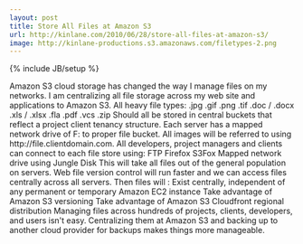 ```yaml
---
layout: post
title: Store All Files at Amazon S3
url: http://kinlane.com/2010/06/28/store-all-files-at-amazon-s3/
image: http://kinlane-productions.s3.amazonaws.com/filetypes-2.png
---
```

{% include JB/setup %}
<p>
     Amazon S3 cloud storage has changed the way I manage files on my networks. I am centralizing all file storage across my web site and applications to Amazon S3. All heavy file types: .jpg .gif .png .tif .doc / .docx .xls / .xlsx .fla .pdf .vcs .zip Should all be stored in central buckets that reflect a project client tenancy structure. Each server has a mapped network drive of F: to proper file bucket. All images will be referred to using http://file.clientdomain.com. All developers, project managers and clients can connect to each file store using: FTP Firefox S3Fox Mapped network drive using Jungle Disk This will take all files out of the general population on servers. Web file version control will run faster and we can access files centrally across all servers. Then files will : Exist centrally, independent of any permanent or temporary Amazon EC2 instance Take advantage of Amazon S3 versioning Take advantage of Amazon S3 Cloudfront regional distribution Managing files across hundreds of projects, clients, developers, and users isn't easy. Centralizing them at Amazon S3 and backing up to another cloud provider for backups makes things more manageable.
</p>